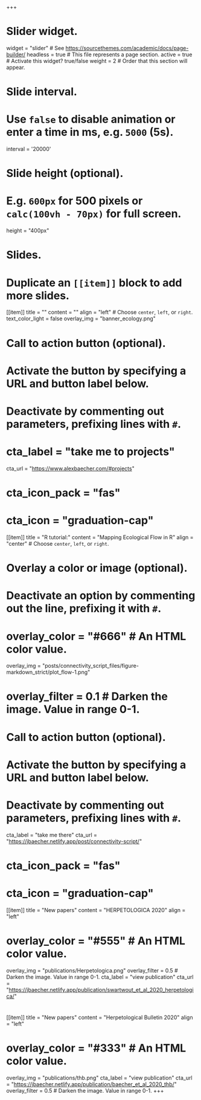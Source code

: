 +++
# Slider widget.
widget = "slider"  # See https://sourcethemes.com/academic/docs/page-builder/
headless = true  # This file represents a page section.
active = true  # Activate this widget? true/false
weight = 2  # Order that this section will appear.

# Slide interval.
# Use `false` to disable animation or enter a time in ms, e.g. `5000` (5s).
interval = '20000'

# Slide height (optional).
# E.g. `600px` for 500 pixels or `calc(100vh - 70px)` for full screen.
height = "400px"

# Slides.
# Duplicate an `[[item]]` block to add more slides.

 [[item]]
  title = ""
  content = ""
  align = "left"  # Choose `center`, `left`, or `right`.
  text_color_light = false
  overlay_img = "banner_ecology.png" 
  # Call to action button (optional).
  #   Activate the button by specifying a URL and button label below.
  #   Deactivate by commenting out parameters, prefixing lines with `#`.
  # cta_label = "take me to projects"
  cta_url = "https://www.alexbaecher.com/#projects"
  # cta_icon_pack = "fas"
  # cta_icon = "graduation-cap"

  
[[item]]
  title = "R tutorial:"
  content = "Mapping Ecological Flow in R"
  align = "center"  # Choose `center`, `left`, or `right`.

  # Overlay a color or image (optional).
  #   Deactivate an option by commenting out the line, prefixing it with `#`.
  #   overlay_color = "#666"  # An HTML color value.
  overlay_img = "posts/connectivity_script_files/figure-markdown_strict/plot_flow-1.png" 
  #   overlay_filter = 0.1  # Darken the image. Value in range 0-1.

  # Call to action button (optional).
  #   Activate the button by specifying a URL and button label below.
  #   Deactivate by commenting out parameters, prefixing lines with `#`.
   cta_label = "take me there"
  cta_url = "https://jbaecher.netlify.app/post/connectivity-script/"
  # cta_icon_pack = "fas"
  # cta_icon = "graduation-cap"
  
 [[item]]
   title = "New papers"
   content = "HERPETOLOGICA 2020"
   align = "left"
# 
#   overlay_color = "#555"  # An HTML color value.
 overlay_img = "publications/Herpetologica.png" 
 overlay_filter = 0.5  # Darken the image. Value in range 0-1.
 cta_label = "view publication"
 cta_url = "https://jbaecher.netlify.app/publication/swartwout_et_al_2020_herpetologica/"
# 
[[item]]
  title = "New papers"
   content = "Herpetological Bulletin 2020"
   align = "left"
# 
#   overlay_color = "#333"  # An HTML color value.
  overlay_img = "publications/thb.png"
  cta_label = "view publication"
  cta_url = "https://jbaecher.netlify.app/publication/baecher_et_al_2020_thb/"
  overlay_filter = 0.5  # Darken the image. Value in range 0-1.
+++
